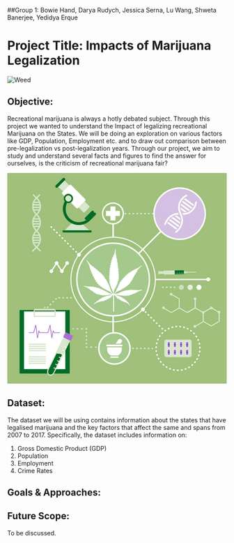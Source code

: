 ##Group 1: Bowie Hand, Darya Rudych, Jessica Serna, Lu Wang, Shweta Banerjee, Yedidya Erque

# Project Title: Impacts of Marijuana Legalization

![Weed](https://media3.giphy.com/media/Jnx5ztK49mHJe/giphy.gif?cid=3640f6095be28a7a7a314c2e4d50d56d)

## Objective:
Recreational marijuana is always a hotly debated subject. Through this project we wanted to understand the Impact of legalizing recreational Marijuana on the States. We will be doing an exploration on various factors like GDP, Population, Employment etc. and to draw out comparison between pre-legalization vs post-legalization years. Through our project, we aim to study and understand several facts and figures to find the answer for ourselves, is the criticism of recreational marijuana fair?

![mainimage](Images/weed-mag.jpg)

## Dataset:
The dataset we will be using contains information about the states that have legalised marijuana and the key factors that affect the same and spans from 2007 to 2017. Specifically, the dataset includes information on:
1. Gross Domestic Product (GDP)
2. Population
3. Employment 
4. Crime Rates

## Goals & Approaches:

## Future Scope:
To be discussed.